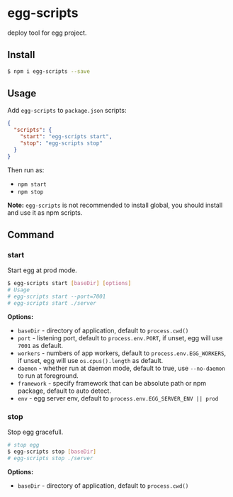 # egg-scripts

deploy tool for egg project.

## Install

```bash
$ npm i egg-scripts --save
```

## Usage

Add `egg-scripts` to `package.json` scripts:

```json
{
  "scripts": {
    "start": "egg-scripts start",
    "stop": "egg-scripts stop"
  }
}
```

Then run as:
- `npm start`
- `npm stop`

**Note:** `egg-scripts` is not recommended to install global, you should install and use it as npm scripts.

## Command

### start

Start egg at prod mode.

```bash
$ egg-scripts start [baseDir] [options]
# Usage
# egg-scripts start --port=7001
# egg-scripts start ./server
```

**Options:**

- `baseDir` - directory of application, default to `process.cwd()`
- `port` - listening port, default to `process.env.PORT`, if unset, egg will use `7001` as default.
- `workers` - numbers of app workers, default to `process.env.EGG_WORKERS`, if unset, egg will use `os.cpus().length`  as default.
- `daemon` - whether run at daemon mode, default to true, use `--no-daemon` to run at foreground.
- `framework` - specify framework that can be absolute path or npm package, default to auto detect.
- `env` - egg server env, default to `process.env.EGG_SERVER_ENV || prod`

### stop

Stop egg gracefull.

```bash
# stop egg
$ egg-scripts stop [baseDir]
# egg-scripts stop ./server
```

**Options:**

- `baseDir` - directory of application, default to `process.cwd()`